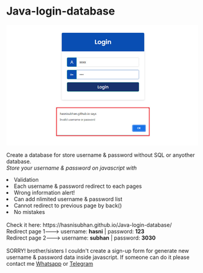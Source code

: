 # Java-login-database
![Thumb](https://github.com/Hasnisubhan/Java-login-database/blob/main/Thumb.jpg)

Create a database for store username & password without SQL or anyother database.<br>
*Store your username & password on javascript with*

<li>Validation</li>
<li>Each username & password redirect to each pages</li>
<li>Wrong information alert!</li>
<li>Can add nlimited username & password list</li>
<li>Cannot redirect to previous page by back()</li>
<li>No mistakes</li>
<br>
Check it here: https://hasnisubhan.github.io/Java-login-database/
<br>
Redirect page 1---> username: <b>hasni</b> | password: <b>123</b><br>
Redirect page 2---> username: <b>subhan</b> | password: <b>3030</b>
<br><br>
SORRY! brother/sisters I couldn't create a sign-up form for generate new username & password data inside javascript. If someone can do it please contact me <a href="https://wa.me/+94784582025">Whatsapp</a> or <a href="https://t.me/panthler">Telegram</a>
